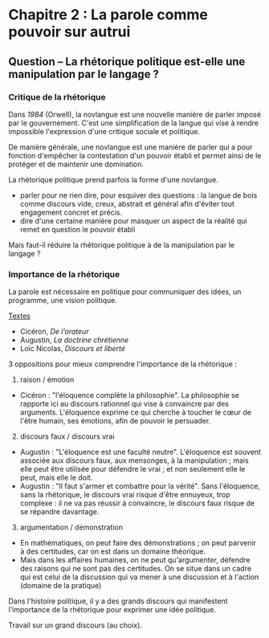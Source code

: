 # Chapitre 2 : La parole comme pouvoir sur autrui

## Question – La rhétorique politique est-elle une manipulation par le langage ?

### Critique de la rhétorique

Dans _1984_ (Orwell), la novlangue est une nouvelle manière de parler imposé par le gouvernement. C'est une simplification de la langue qui vise à rendre impossible l'expression d'une critique sociale et politique.

De manière générale, une novlangue est une manière de parler qui a pour fonction d'empêcher la contestation d'un pouvoir établi et permet ainsi de le protéger et de maintenir une domination.

La rhétorique politique prend parfois la forme d'une novlangue.
- parler pour ne rien dire, pour esquiver des questions : la langue de bois comme discours vide, creux, abstrait et général afin d'éviter tout engagement concret et précis.
- dire d'une certaine manière pour masquer un aspect de la réalité qui remet en question le pouvoir établi

Mais faut-il réduire la rhétorique politique à de la manipulation par le langage ?

### Importance de la rhétorique

La parole est nécessaire en politique pour communiquer des idées, un programme, une vision politique.


[Textes](https://codimd.apps.education.fr/s/bKNgBBrJW)
- Cicéron, _De l’orateur_
- Augustin, _La doctrine chrétienne_
- Loïc Nicolas, _Discours et liberté_

3 oppositions pour mieux comprendre l'importance de la rhétorique :

1. raison / émotion
- Cicéron : "l'éloquence complète la philosophie". La philosophie se rapporte ici au discours rationnel qui vise à convaincre par des arguments. L'éloquence exprime ce qui cherche à toucher le cœur de l'être humain, ses émotions, afin de pouvoir le persuader.

2. discours faux / discours vrai
- Augustin : "L'éloquence est une faculté neutre". L'éloquence est souvent associée aux discours faux, aux mensonges, à la manipulation ; mais elle peut être utilisée pour défendre le vrai ; et non seulement elle le peut, mais elle le doit.
- Augustin : "Il faut s'armer et combattre pour la vérité". Sans l'éloquence, sans la rhétorique, le discours vrai risque d'être ennuyeux, trop complexe : il ne va pas réussir à convaincre, le discours faux risque de se répandre davantage.

3. argumentation / démonstration
- En mathématiques, on peut faire des démonstrations ; on peut parvenir à des certitudes, car on est dans un domaine théorique.
- Mais dans les affaires humaines, on ne peut qu'argumenter, défendre des raisons qui ne sont pas des certitudes. On se situe dans un cadre qui est celui de la discussion qui va mener à une discussion et à l'action (domaine de la pratique)


Dans l'histoire politique, il y a des grands discours qui manifestent l'importance de la rhétorique pour exprimer une idée politique.

Travail sur un grand discours (au choix).

